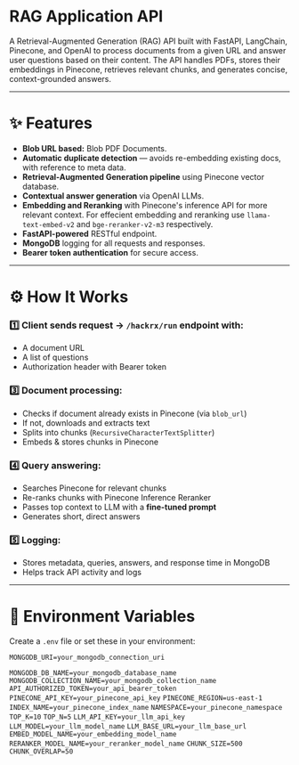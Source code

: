 # RAG Application API

A Retrieval-Augmented Generation (RAG) API built with FastAPI, LangChain, Pinecone, and OpenAI to process documents from a given URL and answer user questions based on their content. The API handles PDFs, stores their embeddings in Pinecone, retrieves relevant chunks, and generates concise, context-grounded answers.

---

# ✨ Features

- **Blob URL based:** Blob PDF Documents.
- **Automatic duplicate detection** — avoids re-embedding existing docs, with reference to meta data.
- **Retrieval-Augmented Generation pipeline** using Pinecone vector database.
- **Contextual answer generation** via OpenAI LLMs.
- **Embedding and Reranking** with Pinecone's inference API for more relevant context. For effecient embedding and reranking use `llama-text-embed-v2` and `bge-reranker-v2-m3` respectively.
- **FastAPI-powered** RESTful endpoint.
- **MongoDB** logging for all requests and responses.
- **Bearer token authentication** for secure access.

---

# ⚙️ How It Works

### 1️⃣ Client sends request → `/hackrx/run` endpoint with:

- A document URL
- A list of questions
- Authorization header with Bearer token

### 3️⃣ Document processing:

- Checks if document already exists in Pinecone (via `blob_url`)
- If not, downloads and extracts text
- Splits into chunks (`RecursiveCharacterTextSplitter`)
- Embeds & stores chunks in Pinecone

### 4️⃣ Query answering:

- Searches Pinecone for relevant chunks
- Re-ranks chunks with Pinecone Inference Reranker
- Passes top context to LLM with a **fine-tuned prompt**
- Generates short, direct answers

### 5️⃣ Logging:

- Stores metadata, queries, answers, and response time in MongoDB
- Helps track API activity and logs

---

# 🔑 Environment Variables

Create a `.env` file or set these in your environment:

`MONGODB_URI=your_mongodb_connection_uri`

`MONGODB_DB_NAME=your_mongodb_database_name`
`MONGODB_COLLECTION_NAME=your_mongodb_collection_name`
`API_AUTHORIZED_TOKEN=your_api_bearer_token`
`PINECONE_API_KEY=your_pinecone_api_key`
`PINECONE_REGION=us-east-1`
`INDEX_NAME=your_pinecone_index_name`
`NAMESPACE=your_pinecone_namespace`
`TOP_K=10`
`TOP_N=5`
`LLM_API_KEY=your_llm_api_key`
`LLM_MODEL=your_llm_model_name`
`LLM_BASE_URL=your_llm_base_url`
`EMBED_MODEL_NAME=your_embedding_model_name`
`RERANKER_MODEL_NAME=your_reranker_model_name`
`CHUNK_SIZE=500`
`CHUNK_OVERLAP=50`
